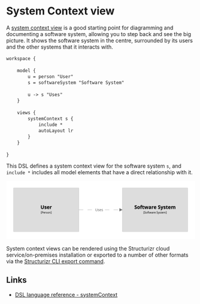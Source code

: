 # System Context view

A [system context view](https://c4model.com/#SystemContextDiagram) is a good starting point for diagramming and documenting a software system, allowing you to step back and see the big picture. It shows the software system in the centre, surrounded by its users and the other systems that it interacts with.

```
workspace {

    model {
        u = person "User"
        s = softwareSystem "Software System"

        u -> s "Uses"
    }

    views {
        systemContext s {
            include *
            autoLayout lr
        }
    }
    
}
```

This DSL defines a system context view for the software system `s`, and `include *` includes all model elements that have a direct relationship with it.

[![](example-1.png)](http://structurizr.com/dsl?src=https://raw.githubusercontent.com/structurizr/dsl/master/docs/cookbook/system-context-view/example-1.dsl)

System context views can be rendered using the Structurizr cloud service/on-premises installation or exported to a number of other formats via the [Structurizr CLI export command](https://github.com/structurizr/cli/blob/master/docs/export.md).

## Links

- [DSL language reference - systemContext](https://github.com/structurizr/dsl/blob/master/docs/language-reference.md#systemContext-view)